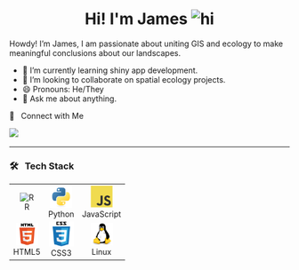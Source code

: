 <h1 align="center"> Hi! I'm James <img src="https://user-images.githubusercontent.com/1303154/88677602-1635ba80-d120-11ea-84d8-d263ba5fc3c0.gif" width="28px" alt="hi"></h1>

Howdy! I’m James, I am passionate about uniting GIS and ecology to make meaningful conclusions about our landscapes. 
- 🌱 I’m currently learning shiny app development.
- 💞️ I’m looking to collaborate on spatial ecology projects.
- 😄 Pronouns: He/They
- :speech_balloon: Ask me about anything.

🤝 &nbsp; Connect with Me

[<img src="https://img.shields.io/badge/linkedin-%230077B5.svg?&style=for-the-badge&logo=linkedin&logoColor=white" />](www.linkedin.com/in/james-tsalah)

<hr>

### 🛠 &nbsp; Tech Stack

<table>
  <tr>
    <td align="center">
      <img src="https://www.vectorlogo.zone/logos/r-project/r-project-icon.svg" alt="R" width="40"><br>R
    </td>
    <td align="center">
      <img src="https://raw.githubusercontent.com/devicons/devicon/master/icons/python/python-original.svg" alt="Python" width="40"><br>Python
    </td>
    <td align="center">
      <img src="https://raw.githubusercontent.com/devicons/devicon/master/icons/javascript/javascript-original.svg" alt="JavaScript" width="40"><br>JavaScript
    </td>
  </tr>
  <tr>
    <td align="center">
      <img src="https://raw.githubusercontent.com/devicons/devicon/master/icons/html5/html5-original-wordmark.svg" alt="HTML5" width="40"><br>HTML5
    </td>
    <td align="center">
      <img src="https://raw.githubusercontent.com/devicons/devicon/master/icons/css3/css3-original-wordmark.svg" alt="CSS3" width="45" height="45"><br>CSS3
    </td>
    <td align="center">
      <img src="https://raw.githubusercontent.com/devicons/devicon/master/icons/linux/linux-original.svg" alt="Linux" width="40"><br>Linux
    </td>
  </tr>
</table>
